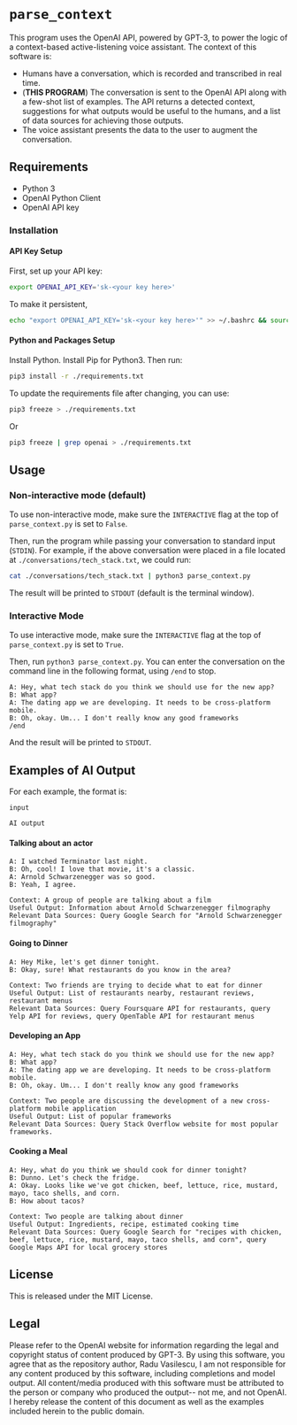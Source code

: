 # `parse_context`

This program uses the OpenAI API, powered by GPT-3, to power the logic of a context-based
active-listening voice assistant. The context of this software is:

- Humans have a conversation, which is recorded and transcribed in real time.
- (**THIS PROGRAM**) The conversation is sent to the OpenAI API along with a few-shot list of examples. The API returns a 
detected context, suggestions for what outputs would be useful to the humans, and a list of data sources 
for achieving those outputs.
- The voice assistant presents the data to the user to augment the conversation.

## Requirements

- Python 3
- OpenAI Python Client
- OpenAI API key

### Installation

#### API Key Setup

First, set up your API key:

```bash
export OPENAI_API_KEY='sk-<your key here>'
```

To make it persistent,

```bash
echo "export OPENAI_API_KEY='sk-<your key here>'" >> ~/.bashrc && source ~/.bashrc
```

#### Python and Packages Setup

Install Python. Install Pip for Python3. Then run:

```bash
pip3 install -r ./requirements.txt
```

To update the requirements file after changing, you can use:

```bash
pip3 freeze > ./requirements.txt
```

Or

```bash
pip3 freeze | grep openai > ./requirements.txt
```

## Usage

### Non-interactive mode (default)

To use non-interactive mode, make sure the `INTERACTIVE` flag at the top of `parse_context.py` is set to `False`.

Then, run the program while passing your conversation to standard input (`STDIN`). For example, if the above
conversation were placed in a file located at `./conversations/tech_stack.txt`, we could run:

```bash
cat ./conversations/tech_stack.txt | python3 parse_context.py
```

The result will be printed to `STDOUT` (default is the terminal window).

### Interactive Mode

To use interactive mode, make sure the `INTERACTIVE` flag at the top of `parse_context.py` is set to `True`.

Then, run `python3 parse_context.py`. You can enter the conversation on the command line
in the following format, using `/end` to stop.

```
A: Hey, what tech stack do you think we should use for the new app?
B: What app?
A: The dating app we are developing. It needs to be cross-platform mobile.
B: Oh, okay. Um... I don't really know any good frameworks
/end
```

And the result will be printed to `STDOUT`.

## Examples of AI Output

For each example, the format is:

```
input
```

```
AI output
```

#### Talking about an actor
```
A: I watched Terminator last night.
B: Oh, cool! I love that movie, it's a classic.
A: Arnold Schwarzenegger was so good.
B: Yeah, I agree.
```
```
Context: A group of people are talking about a film
Useful Output: Information about Arnold Schwarzenegger filmography
Relevant Data Sources: Query Google Search for "Arnold Schwarzenegger filmography"
```

#### Going to Dinner
```
A: Hey Mike, let's get dinner tonight.
B: Okay, sure! What restaurants do you know in the area?
```
```
Context: Two friends are trying to decide what to eat for dinner
Useful Output: List of restaurants nearby, restaurant reviews, restaurant menus
Relevant Data Sources: Query Foursquare API for restaurants, query Yelp API for reviews, query OpenTable API for restaurant menus
```

#### Developing an App
```
A: Hey, what tech stack do you think we should use for the new app?
B: What app?
A: The dating app we are developing. It needs to be cross-platform mobile.
B: Oh, okay. Um... I don't really know any good frameworks
```
```
Context: Two people are discussing the development of a new cross-platform mobile application
Useful Output: List of popular frameworks
Relevant Data Sources: Query Stack Overflow website for most popular frameworks.
```

#### Cooking a Meal
```
A: Hey, what do you think we should cook for dinner tonight?
B: Dunno. Let's check the fridge.
A: Okay. Looks like we've got chicken, beef, lettuce, rice, mustard, mayo, taco shells, and corn.
B: How about tacos?
```
```
Context: Two people are talking about dinner
Useful Output: Ingredients, recipe, estimated cooking time
Relevant Data Sources: Query Google Search for "recipes with chicken, beef, lettuce, rice, mustard, mayo, taco shells, and corn", query Google Maps API for local grocery stores
```

## License

This is released under the MIT License.

## Legal

Please refer to the OpenAI website for information regarding the legal and copyright status of content produced by GPT-3.
By using this software, you agree that as the repository author, Radu Vasilescu, I am not responsible for any content
produced by this software, including completions and model output. All content/media produced with this software must
be attributed to the person or company who produced the output-- not me, and not OpenAI.
I hereby release the content of this document as well as the examples included herein to the public domain.
